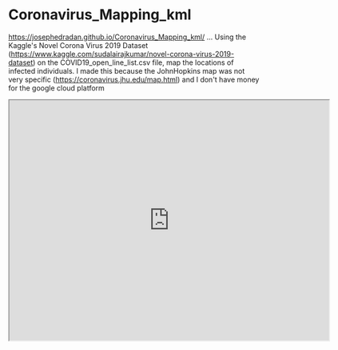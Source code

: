 # Coronavirus_Mapping_kml

https://josephedradan.github.io/Coronavirus_Mapping_kml/
...
Using the Kaggle's Novel Corona Virus 2019 Dataset (https://www.kaggle.com/sudalairajkumar/novel-corona-virus-2019-dataset) on the COVID19_open_line_list.csv file, map the locations of infected individuals.
I made this because the JohnHopkins map was not very specific (https://coronavirus.jhu.edu/map.html) and I don't have money for the google cloud platform

<iframe src="https://www.google.com/maps/d/embed?mid=1ohBdb42Q5zrpkFQYuJaOB5DOPlWR5nL2&hl=en" width="640" height="480"></iframe>
